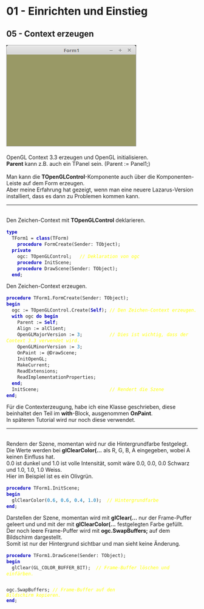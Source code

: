 <!DOCTYPE html>
<html>
    <b><h1>01 - Einrichten und Einstieg</h1></b>
    <b><h2>05 - Context erzeugen</h2></b>
<img src="image.png" alt="Selfhtml"><br><br>
OpenGL Context 3.3 erzeugen und OpenGL initialisieren.<br>
<b>Parent</b> kann z.B. auch ein TPanel sein. (Parent := Panel1;)<br>
<br>
Man kann die <b>TOpenGLControl</b>-Komponente auch über die Komponenten-Leiste auf dem Form erzeugen.<br>
Aber meine Erfahrung hat gezeigt, wenn man eine neuere Lazarus-Version installiert, dass es dann zu Problemen kommen kann.<br>
<hr><br>
Den Zeichen-Context mit <b>TOpenGLControl</b> deklarieren.<br>
<pre><code><b><font color="0000BB">type</font></b>
  TForm1 = <b><font color="0000BB">class</font></b>(TForm)
    <b><font color="0000BB">procedure</font></b> FormCreate(Sender: TObject);
  <b><font color="0000BB">private</font></b>
    ogc: TOpenGLControl;   <i><font color="#FFFF00">// Deklaration von ogc</font></i>
    <b><font color="0000BB">procedure</font></b> InitScene;
    <b><font color="0000BB">procedure</font></b> DrawScene(Sender: TObject);
  <b><font color="0000BB">end</font></b>;</pre></code>
Den Zeichen-Context erzeugen.<br>
<pre><code><b><font color="0000BB">procedure</font></b> TForm1.FormCreate(Sender: TObject);
<b><font color="0000BB">begin</font></b>
  ogc := TOpenGLControl.Create(<b><font color="0000BB">Self</font></b>); <i><font color="#FFFF00">// Den Zeichen-Context erzeugen.</font></i>
  <b><font color="0000BB">with</font></b> ogc <b><font color="0000BB">do</font></b> <b><font color="0000BB">begin</font></b>
    Parent := <b><font color="0000BB">Self</font></b>;
    Align := alClient;
    OpenGLMajorVersion := <font color="#0077BB">3</font>;          <i><font color="#FFFF00">// Dies ist wichtig, dass der Context 3.3 verwendet wird.</font></i>
    OpenGLMinorVersion := <font color="#0077BB">3</font>;
    OnPaint := @DrawScene;
    InitOpenGL;
    MakeCurrent;
    ReadExtensions;
    ReadImplementationProperties;
  <b><font color="0000BB">end</font></b>;
  InitScene;                          <i><font color="#FFFF00">// Rendert die Szene</font></i>
<b><font color="0000BB">end</font></b>;</pre></code>
Für die Contexterzeugung, habe ich eine Klasse geschrieben, diese beinhaltet den Teil im <b>with</b>-Block, ausgenommen <b>OnPaint</b>.<br>
In späteren Tutorial wird nur noch diese verwendet.<br>
<hr><br>
Rendern der Szene, momentan wird nur die Hintergrundfarbe festgelegt.<br>
Die Werte werden bei <b>glClearColor(...</b> als R, G, B, A eingegeben, wobei A keinen Einfluss hat.<br>
0.0 ist dunkel und 1.0 ist volle Intensität, somit wäre 0.0, 0.0, 0.0 Schwarz und 1.0, 1.0, 1.0 Weiss.<br>
Hier im Beispiel ist es ein Olivgrün.<br>
<pre><code><b><font color="0000BB">procedure</font></b> TForm1.InitScene;
<b><font color="0000BB">begin</font></b>
  glClearColor(<font color="#0077BB">0</font>.<font color="#0077BB">6</font>, <font color="#0077BB">0</font>.<font color="#0077BB">6</font>, <font color="#0077BB">0</font>.<font color="#0077BB">4</font>, <font color="#0077BB">1</font>.<font color="#0077BB">0</font>);  <i><font color="#FFFF00">// Hintergrundfarbe</font></i>
<b><font color="0000BB">end</font></b>;</pre></code>
Darstellen der Szene, momentan wird mit <b>glClear(...</b> nur der Frame-Puffer geleert und und mit der mit <b>glClearColor(...</b> festgelegten Farbe gefüllt.<br>
Der noch leere Frame-Puffer wird mit <b>ogc.SwapBuffers;</b> auf dem Bildschirm dargestellt.<br>
Somit ist nur der Hintergrund sichtbar und man sieht keine Änderung.<br>
<pre><code><b><font color="0000BB">procedure</font></b> TForm1.DrawScene(Sender: TObject);
<b><font color="0000BB">begin</font></b>
  glClear(GL_COLOR_BUFFER_BIT);  <i><font color="#FFFF00">// Frame-Buffer löschen und einfärben.</font></i>

  ogc.SwapBuffers;               <i><font color="#FFFF00">// Frame-Buffer auf den Bildschirm kopieren.</font></i>
<b><font color="0000BB">end</font></b>;</pre></code>

</html>
